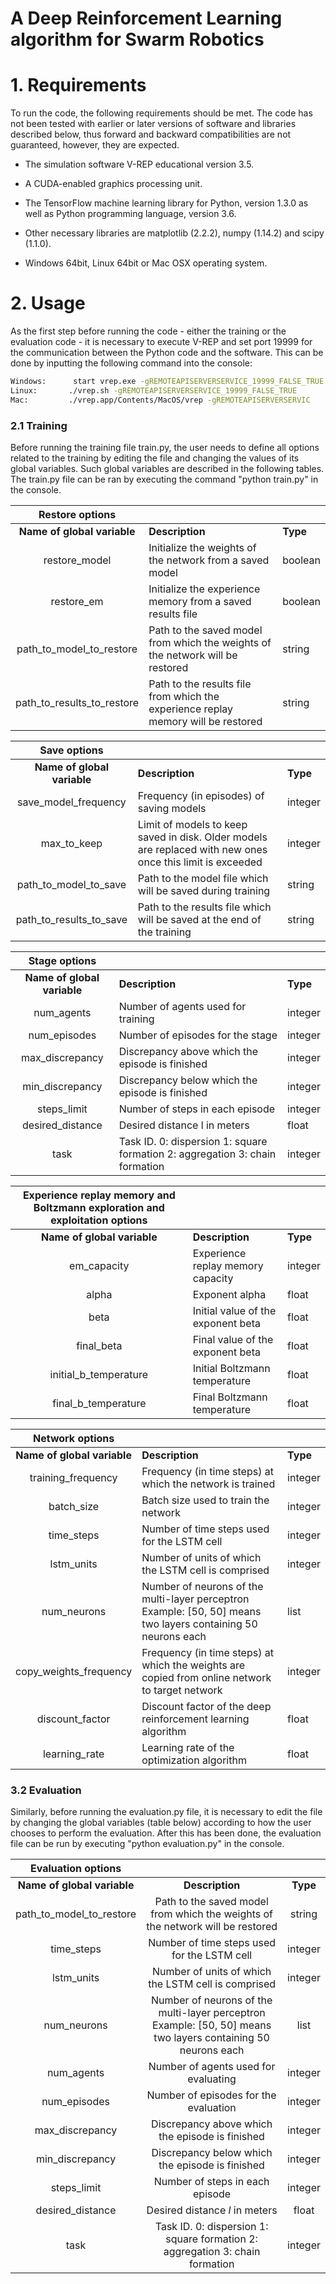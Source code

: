 # A Deep Reinforcement Learning algorithm for Swarm Robotics

# 1. Requirements

To run the code, the following requirements should be met. The code has not been tested with earlier or later versions of software and libraries described below, thus forward and backward compatibilities are not guaranteed, however, they are expected.

- The simulation software V-REP educational version 3.5.

- A CUDA-enabled graphics processing unit.

- The TensorFlow machine learning library for Python, version 1.3.0 as well as Python programming language, version 3.6.

- Other necessary libraries are matplotlib (2.2.2), numpy (1.14.2) and scipy (1.1.0).

- Windows 64bit, Linux 64bit or Mac OSX operating system.

# 2. Usage

As the first step before running the code - either the training or the evaluation code - it is necessary to execute V-REP and set port 19999 for the communication between the Python code and the software. This can be done by inputting the following command into the console:

```sh
Windows:      start vrep.exe -gREMOTEAPISERVERSERVICE_19999_FALSE_TRUE
Linux:       ./vrep.sh -gREMOTEAPISERVERSERVICE_19999_FALSE_TRUE 
Mac:         ./vrep.app/Contents/MacOS/vrep -gREMOTEAPISERVERSERVIC
```

### 2.1 Training

Before running the training file train.py, the user needs to define all options related to the training by editing the file and changing the values of its global variables. Such global variables are described in the following tables. The train.py file can be ran by executing the command "python train.py" in the console.

|       Restore options      |                                                                                   |         |
|:--------------------------:|-----------------------------------------------------------------------------------|---------|
| **Name of global variable**    | **Description**                                                                       | **Type**    |
| restore_model              | Initialize the weights of the network from a saved model                          | boolean |
| restore_em                 | Initialize the experience memory from a saved results file                        | boolean |
| path_to_model_to_restore   | Path to the saved model from which the weights of the network will be restored    | string  |
| path_to_results_to_restore | Path to the results file from which the experience replay memory will be restored | string  |

|       Save options      |                                                                                                            |         |
|:-----------------------:|------------------------------------------------------------------------------------------------------------|---------|
| **Name of global variable** |                                                 **Description**                                                |   **Type**  |
| save_model_frequency    | Frequency (in episodes) of saving models                                                                   | integer |
| max_to_keep             | Limit of models to keep saved in disk. Older models are replaced with new ones once this limit is exceeded | integer |
| path_to_model_to_save   | Path to the model file which will be saved during training                                                 | string  |
| path_to_results_to_save | Path to the results file which will be saved at the end of the training                                    | string  |



|      Stage options      |                                                                               |         |
|:-----------------------:|-------------------------------------------------------------------------------|---------|
| **Name of global variable** |                                                 **Description**                                                |   **Type**  |
| num_agents              | Number of agents used for training                                            | integer |
| num_episodes            | Number of episodes for the stage                                              | integer |
| max_discrepancy         | Discrepancy above which the episode is finished                               | integer |
| min_discrepancy         | Discrepancy below which the episode is finished                               | integer |
| steps_limit             | Number of steps in each episode                                               | integer |
| desired_distance        | Desired distance l in meters                                                  | float   |
| task                    | Task ID.  0: dispersion 1: square formation 2: aggregation 3: chain formation | integer |



| Experience replay memory and Boltzmann exploration and exploitation options |                                    |         |
|:---------------------------------------------------------------------------:|------------------------------------|---------|
| **Name of global variable** |                                                 **Description**                                                |   **Type**  |
| em_capacity                                                                 | Experience replay memory capacity  | integer |
| alpha                                                                       | Exponent alpha                     | float   |
| beta                                                                        | Initial value of the exponent beta | float   |
| final_beta                                                                  | Final value of the exponent beta   | float   |
| initial_b_temperature                                                       | Initial Boltzmann temperature      | float   |
| final_b_temperature                                                         | Final Boltzmann temperature        | float   |


|     Network options     |                                                                                                               |         |
|:-----------------------:|---------------------------------------------------------------------------------------------------------------|---------|
| **Name of global variable** |                                                 **Description**                                                |   **Type**  |
| training_frequency      | Frequency (in time steps) at which the network is trained                                                     | integer |
| batch_size              | Batch size used to train the network                                                                          | integer |
| time_steps              | Number of time steps used for the LSTM cell                                                                   | integer |
| lstm_units              | Number of units of which the LSTM cell is comprised                                                           | integer |
| num_neurons             | Number of neurons of the multi-layer perceptron Example: [50, 50] means two layers containing 50 neurons each | list    |
| copy_weights_frequency  | Frequency (in time steps) at which the weights are copied from online network to target network               | integer |
| discount_factor         | Discount factor of the deep reinforcement learning algorithm                                                  | float   |
| learning_rate           | Learning rate of the optimization algorithm                                                                   | float   |


### 3.2 Evaluation

Similarly, before running the evaluation.py file, it is necessary to edit the file by changing the global variables (table below) according to how the user chooses to perform the evaluation. After this has been done, the evaluation file can be run by executing "python evaluation.py" in the console.


|    Evaluation options    |                                                                                                               |         |
|:------------------------:|:-------------------------------------------------------------------------------------------------------------:|:-------:|
|  **Name of global variable** |                                                  **Description**                                                  |   **Type**  |
| path_to_model_to_restore | Path to the saved model from which the weights of the network will be restored                                | string  |
| time_steps               | Number of time steps used for the LSTM cell                                                                   | integer |
| lstm_units               | Number of units of which the LSTM cell is comprised                                                           | integer |
| num_neurons              | Number of neurons of the multi-layer perceptron Example: [50, 50] means two layers containing 50 neurons each | list    |
| num_agents               | Number of agents used for evaluating                                                                          | integer |
| num_episodes             | Number of episodes for the evaluation                                                                         | integer |
| max_discrepancy          | Discrepancy above which the episode is finished                                                               | integer |
| min_discrepancy          | Discrepancy below which the episode is finished                                                               | integer |
| steps_limit              | Number of steps in each episode                                                                               | integer |
| desired_distance         | Desired distance $l$ in meters                                                                                | float   |
| task                     | Task ID.  0: dispersion 1: square formation 2: aggregation 3: chain formation                                 | integer |
